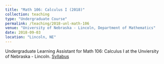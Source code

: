 ```yaml
---
title: "Math 106: Calculus I (2018)"
collection: teaching
type: "Undergraduate Course"
permalink: /teaching/2018-unl-math-106
venue: "University of Nebraska - Lincoln, Department of Mathematics"
date: 2018-09-03
location: "Lincoln, NE"
---
```


Undergraduate Learning Assistant for Math 106: Calculus I at the Unviersity of Nebraska - Lincoln.
[Syllabus](https://github.com/jordanduffinw/jordanduffinw.github.io/blob/master/files/Syllabus_106_2018F_revised.pdf)
